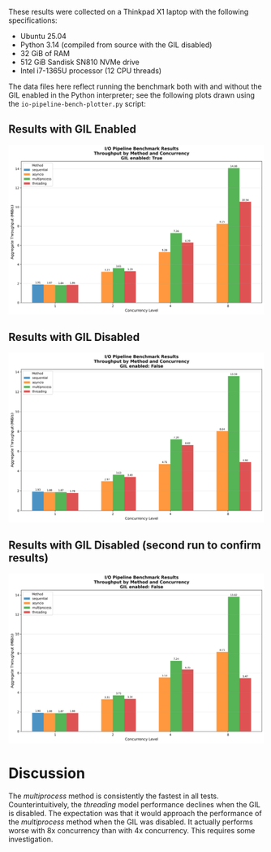 These results were collected on a Thinkpad X1 laptop with the following specifications:

* Ubuntu 25.04
* Python 3.14 (compiled from source with the GIL disabled)
* 32 GiB of RAM
* 512 GiB Sandisk SN810 NVMe drive
* Intel i7-1365U processor (12 CPU threads)

The data files here reflect running the benchmark both with and without the GIL enabled in the Python interpreter; see the following plots drawn using the `io-pipeline-bench-plotter.py` script:

## Results with GIL Enabled
![GIL Enabled Results](results-gil.png)

## Results with GIL Disabled
![GIL Disabled Results](results-nogil.png)

## Results with GIL Disabled (second run to confirm results)
![GIL Disabled Results - Run 2](results-nogil-2.png)

# Discussion

The *multiprocess* method is consistently the fastest in all tests.  Counterintuitively, the *threading* model performance declines when the GIL is disabled.  The expectation was that it would approach the performance of the *multiprocess* method when the GIL was disabled.  It actually performs worse with 8x concurrency than with 4x concurrency.  This requires some investigation.